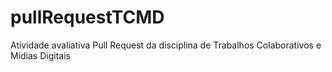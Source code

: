 # pullRequestTCMD
Atividade avaliativa Pull Request da disciplina de Trabalhos Colaborativos e Mídias Digitais
